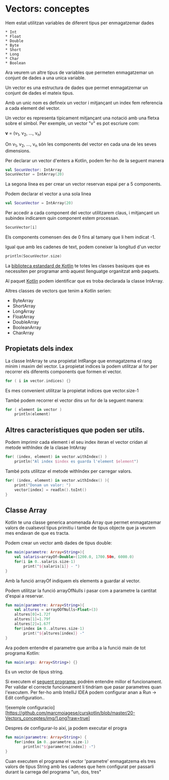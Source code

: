 # Vectors: conceptes

Hem estat utilitzan variables de diferent tipus per enmagatzemar dades

	* Int
	* Float
	* Double
	* Byte
	* Short
	* Long
	* Char
	* Boolean

Ara veurem un altre tipus de variables que permeten enmagatzemar un conjunt de dades a una unica variable.

Un vector es una estructura de dades que permet enmagatzemar un conjunt de dades el mateix tipus.

Amb un unic nom es defineix un vector i mitjançant un index fem referencia a cada element del vector.

Un vector es representa típicament mitjançant una notació amb una fletxa sobre el símbol. Per exemple, un vector "v" es pot escriure com:

**v** = (v<sub>1</sub>, v<sub>2</sub>, ..., v<sub>n</sub>)

On v<sub>1</sub>, v<sub>2</sub>, ..., v<sub>n</sub> són les components del vector en cada una de les seves dimensions.

Per declarar un vector d'enters a Kotlin, podem fer-ho  de la seguent manera

```kotlin
val SocunVector: IntArray
SocunVector = IntArray(20)
```
La segona línea es per crear un vector reservan espai per a 5 components.

Podem declarar el vector a una sola linea

```kotlin
val SocunVector = IntArray(20)
```

Per accedir a cada component del vector utilitzarem claus, i mitjançant un subindex indicarem quin component estem processan.

```kotlin
SocunVector[i]
```
Els components comensen des de 0 fins al tamany que li hem indicat -1.

Igual que amb les cadenes de text, podem coneixer la longitud d'un vector

```kotlin
println(SocunVector.size)
```

La [biblioteca estandard de Kotlin](https://kotlinlang.org/api/latest/jvm/stdlib/) te totes les classes basiques que es necessiten per programar amb aquest llenguatge organitzat amb paquets.

Al paquet [Kotlin](https://kotlinlang.org/api/latest/jvm/stdlib/kotlin/) podem identificar que es troba declarada la classe IntArray.

Altres classes de vectors que tenim a Kotlin serien:

- ByteArray
- ShortArray
- LongArray
- FloatArray
- DoubleArray
- BooleanArray
- CharArray

## Propietats dels index
La classe IntArray te una propietat IntRange que enmagatzema el rang minim i maxim del vector. La propietat indices la podem utilitzar al for per recorrer els diferents components que formen el vector.

```kotlin
for ( i in vector.indices) {}
```
Es mes convenient utilitzar la propietat indices que vector.size-1

També podem recorrer el vector dins un for de la seguent manera:

```kotlin
for ( element in vector )
	println(element)
```

## Altres característiques que poden ser utils.

Podem imprimir cada element i el seu index iteran el vector cridan al metode  withIndex de la clasae IntArray

```kotlin
for( (index, element) in vector.withIndex() )
	println("Al index $index es guarda l'element $element")
```

També pots utilitzar el metode withIndex per carregar valors.

```kotlin
for( (index, element) in vector.withIndex() ){
	print("Donam un valor: ")
	vector[index] = readln().toInt()
}
```

## Classe Array

Kotlin te una classe generica anomenada Array que permet enmagatzemar valors de cualsevol tipus primitiu i tambe de tipus objecte que ja veurem mes endavan de que es tracta.

Podem  crear un vector amb dades de tipus double:

```kotlin
fun main(parametre: Array<String>){
	val salaris=arrayOf<Double>(1200.0, 1700.50m, 6000.0)
	for(i in 0..salaris.size-1)
		print("${salaris[i]} - ")
}
```

Amb la funció arrayOf indiquem els elements a guardar al vector.

Podem utilitzar la funció arrayOfNulls i pasar com a parametre la cantitat d'espai a reservar.

```kotlin
fun main(parametre: Array<String>){
	val altures = arrayOOfNulls<Float>(3)
	altures[0]=1.72f
	altures[1]=1.79f
	altures[2]=1.67f
	for(index in 0..altures.size-1)
		print("${altures[index]} -"
}
```

Ara podem entendre el parametre que arriba a la funció main de tot programa Kotlin:

```kotlin
fun main(args: Array<String>) {}
```
Es un vector de tipus string. 

Si executem el [seguent programa:](https://github.com/marcmoiagese/curskotlin/blob/master/20-Vectors_conceptes/Exemple6/src/main/kotlin/Main.kt) podrém entendre millor el funcionament. Per validar el correcte funcionament li tindriam que pasar parametres quan l'executem. Per  fer-ho amb IntelliJ IDEA podem configurar anan a Run -> Edit configuration..

![exemple configuracio][https://github.com/marcmoiagese/curskotlin/blob/master/20-Vectors_conceptes/img/1.png?raw=true] 

Despres de configurar-lo així, ja podem executar el progra 

```kotlin
fun main(parametre: Array<String>) {
    for(index in 0..parametre.size-1)
        println("${parametre[index]} -")
}
```

Cuan executem el programa el vector 'parametre' enmagatzema els tres valors de tipus String amb les cadenes que hem configurat per passarli durant la carrega del programa "un, dos, tres"

